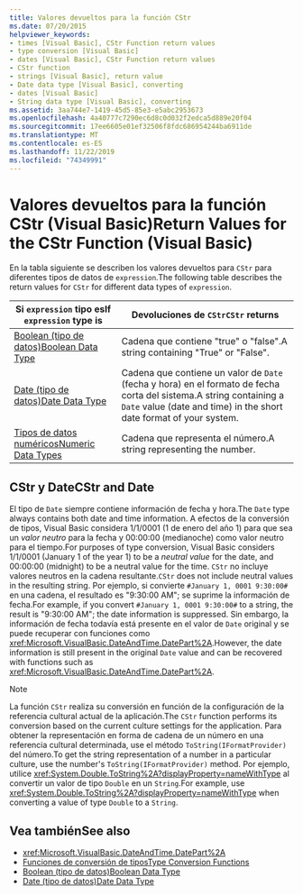 ```yaml
---
title: Valores devueltos para la función CStr
ms.date: 07/20/2015
helpviewer_keywords:
- times [Visual Basic], CStr Function return values
- type conversion [Visual Basic]
- dates [Visual Basic], CStr Function return values
- CStr function
- strings [Visual Basic], return value
- Date data type [Visual Basic], converting
- dates [Visual Basic]
- String data type [Visual Basic], converting
ms.assetid: 3aa744e7-1419-45d5-85e3-e5abc2953673
ms.openlocfilehash: 4a40777c7290ec6d8c0d032f2edca5d889e20f04
ms.sourcegitcommit: 17ee6605e01ef32506f8fdc686954244ba6911de
ms.translationtype: MT
ms.contentlocale: es-ES
ms.lasthandoff: 11/22/2019
ms.locfileid: "74349991"
---
```

# <a name="return-values-for-the-cstr-function-visual-basic"></a><span data-ttu-id="43b1b-102">Valores devueltos para la función CStr (Visual Basic)</span><span class="sxs-lookup"><span data-stu-id="43b1b-102">Return Values for the CStr Function (Visual Basic)</span></span>
<span data-ttu-id="43b1b-103">En la tabla siguiente se describen los valores devueltos para `CStr` para diferentes tipos de datos de `expression`.</span><span class="sxs-lookup"><span data-stu-id="43b1b-103">The following table describes the return values for `CStr` for different data types of `expression`.</span></span>  
  
|<span data-ttu-id="43b1b-104">Si `expression` tipo es</span><span class="sxs-lookup"><span data-stu-id="43b1b-104">If `expression` type is</span></span>|<span data-ttu-id="43b1b-105">Devoluciones de `CStr`</span><span class="sxs-lookup"><span data-stu-id="43b1b-105">`CStr` returns</span></span>|  
|-----------------------------|--------------------|  
|[<span data-ttu-id="43b1b-106">Boolean (tipo de datos)</span><span class="sxs-lookup"><span data-stu-id="43b1b-106">Boolean Data Type</span></span>](../../../visual-basic/language-reference/data-types/boolean-data-type.md)|<span data-ttu-id="43b1b-107">Cadena que contiene "true" o "false".</span><span class="sxs-lookup"><span data-stu-id="43b1b-107">A string containing "True" or "False".</span></span>|  
|[<span data-ttu-id="43b1b-108">Date (tipo de datos)</span><span class="sxs-lookup"><span data-stu-id="43b1b-108">Date Data Type</span></span>](../../../visual-basic/language-reference/data-types/date-data-type.md)|<span data-ttu-id="43b1b-109">Cadena que contiene un valor de `Date` (fecha y hora) en el formato de fecha corta del sistema.</span><span class="sxs-lookup"><span data-stu-id="43b1b-109">A string containing a `Date` value (date and time) in the short date format of your system.</span></span>|  
|[<span data-ttu-id="43b1b-110">Tipos de datos numéricos</span><span class="sxs-lookup"><span data-stu-id="43b1b-110">Numeric Data Types</span></span>](../../../visual-basic/programming-guide/language-features/data-types/numeric-data-types.md)|<span data-ttu-id="43b1b-111">Cadena que representa el número.</span><span class="sxs-lookup"><span data-stu-id="43b1b-111">A string representing the number.</span></span>|  
  
## <a name="cstr-and-date"></a><span data-ttu-id="43b1b-112">CStr y Date</span><span class="sxs-lookup"><span data-stu-id="43b1b-112">CStr and Date</span></span>  
 <span data-ttu-id="43b1b-113">El tipo de `Date` siempre contiene información de fecha y hora.</span><span class="sxs-lookup"><span data-stu-id="43b1b-113">The `Date` type always contains both date and time information.</span></span> <span data-ttu-id="43b1b-114">A efectos de la conversión de tipos, Visual Basic considera 1/1/0001 (1 de enero del año 1) para que sea un *valor neutro* para la fecha y 00:00:00 (medianoche) como valor neutro para el tiempo.</span><span class="sxs-lookup"><span data-stu-id="43b1b-114">For purposes of type conversion, Visual Basic considers 1/1/0001 (January 1 of the year 1) to be a *neutral value* for the date, and 00:00:00 (midnight) to be a neutral value for the time.</span></span> <span data-ttu-id="43b1b-115">`CStr` no incluye valores neutros en la cadena resultante.</span><span class="sxs-lookup"><span data-stu-id="43b1b-115">`CStr` does not include neutral values in the resulting string.</span></span> <span data-ttu-id="43b1b-116">Por ejemplo, si convierte `#January 1, 0001 9:30:00#` en una cadena, el resultado es "9:30:00 AM"; se suprime la información de fecha.</span><span class="sxs-lookup"><span data-stu-id="43b1b-116">For example, if you convert `#January 1, 0001 9:30:00#` to a string, the result is "9:30:00 AM"; the date information is suppressed.</span></span> <span data-ttu-id="43b1b-117">Sin embargo, la información de fecha todavía está presente en el valor de `Date` original y se puede recuperar con funciones como <xref:Microsoft.VisualBasic.DateAndTime.DatePart%2A>.</span><span class="sxs-lookup"><span data-stu-id="43b1b-117">However, the date information is still present in the original `Date` value and can be recovered with functions such as <xref:Microsoft.VisualBasic.DateAndTime.DatePart%2A>.</span></span>  
  
> [!NOTE]
> <span data-ttu-id="43b1b-118">La función `CStr` realiza su conversión en función de la configuración de la referencia cultural actual de la aplicación.</span><span class="sxs-lookup"><span data-stu-id="43b1b-118">The `CStr` function performs its conversion based on the current culture settings for the application.</span></span> <span data-ttu-id="43b1b-119">Para obtener la representación en forma de cadena de un número en una referencia cultural determinada, use el método `ToString(IFormatProvider)` del número.</span><span class="sxs-lookup"><span data-stu-id="43b1b-119">To get the string representation of a number in a particular culture, use the number's `ToString(IFormatProvider)` method.</span></span> <span data-ttu-id="43b1b-120">Por ejemplo, utilice <xref:System.Double.ToString%2A?displayProperty=nameWithType> al convertir un valor de tipo `Double` en un `String`.</span><span class="sxs-lookup"><span data-stu-id="43b1b-120">For example, use <xref:System.Double.ToString%2A?displayProperty=nameWithType> when converting a value of type `Double` to a `String`.</span></span>  
  
## <a name="see-also"></a><span data-ttu-id="43b1b-121">Vea también</span><span class="sxs-lookup"><span data-stu-id="43b1b-121">See also</span></span>

- <xref:Microsoft.VisualBasic.DateAndTime.DatePart%2A>
- [<span data-ttu-id="43b1b-122">Funciones de conversión de tipos</span><span class="sxs-lookup"><span data-stu-id="43b1b-122">Type Conversion Functions</span></span>](../../../visual-basic/language-reference/functions/type-conversion-functions.md)
- [<span data-ttu-id="43b1b-123">Boolean (tipo de datos)</span><span class="sxs-lookup"><span data-stu-id="43b1b-123">Boolean Data Type</span></span>](../../../visual-basic/language-reference/data-types/boolean-data-type.md)
- [<span data-ttu-id="43b1b-124">Date (tipo de datos)</span><span class="sxs-lookup"><span data-stu-id="43b1b-124">Date Data Type</span></span>](../../../visual-basic/language-reference/data-types/date-data-type.md)
